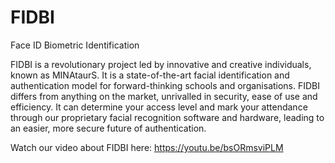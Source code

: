# FIDBI
Face ID Biometric Identification


FIDBI is a revolutionary project led by innovative and creative individuals, known as MINAtaurS. It is a state-of-the-art facial identification and authentication model for forward-thinking schools and organisations. FIDBI differs from anything on the market, unrivalled in security, ease of use and efficiency. It can determine your access level and mark your attendance through our proprietary facial recognition software and hardware, leading to an easier, more secure future of authentication.

Watch our video about FIDBI here: https://youtu.be/bsORmsviPLM
